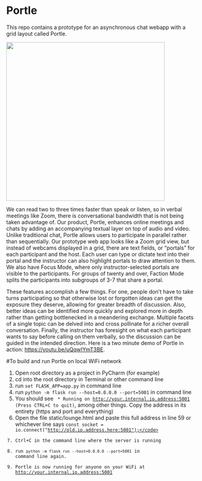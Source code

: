 # Portle
This repo contains a prototype for an asynchronous chat webapp with a grid layout called Portle.

<img src="https://images.squarespace-cdn.com/content/v1/5b982331af20968d866b39a3/77b80c4d-739f-4811-b26d-c4398d9d904d/demo.png?format=2500w" data-canonical-src="https://gyazo.com/eb5c5741b6a9a16c692170a41a49c858.png" height="420" />

We can read two to three times faster than speak or listen, so in verbal meetings like Zoom, there is conversational bandwidth that is not being taken advantage of. Our product, Portle, enhances online meetings and chats  by adding an accompanying textual layer on top of audio and video. Unlike traditional chat, Portle allows users to participate in parallel rather than sequentially. Our prototype web app looks like a Zoom grid view, but instead of webcams displayed in a grid, there are text fields, or “portals” for each participant and the host. Each user can type or dictate text into their portal and the instructor can also highlight portals to draw attention to them. We also have Focus Mode, where only instructor-selected portals are visible to the participants. For groups of twenty and over, Faction Mode splits the participants into subgroups of 3-7 that share a portal.

These features accomplish a few things. For one, people don’t have to take turns participating so that otherwise lost or forgotten ideas can get the exposure they deserve, allowing for greater breadth of discussion. Also, better ideas can be identified more quickly and explored more in depth rather than getting bottlenecked in a meandering exchange. Multiple facets of a single topic can be delved into and cross pollinate for a richer overall conversation. Finally, the instructor has foresight on what each participant wants to say before calling on them verbally, so the discussion can be guided in the intended direction. Here is a two minute demo of Portle in action: https://youtu.be/uQqwIYmT3BE.

#To build and run Portle on local WiFi network
1. Open root directory as a project in PyCharm (for example)
2. cd into the root directory in Terminal or other command line
3. run <code>set FLASK_APP=app.py</code> in command line
4. run <code>python -m flask run --host=0.0.0.0 --port=5001</code> in command line
5. You should see <code> * Running on http://your.internal.ip.address:5001 (Press CTRL+C to quit)</code>, among other things. Copy the address in its entirety (https and port and everything)
6. Open the file static/lounge.html and paste this full address in line 59 or whichever line says <code>const socket = io.connect("http://old.ip.address.here:5001");</code>
7. Ctrl+C in the command line where the server is running
8. run <code>python -m flask run --host=0.0.0.0 --port=5001</code> in command line again.
9. Portle is now running for anyone on your WiFi at http://your.internal.ip.address:5001
